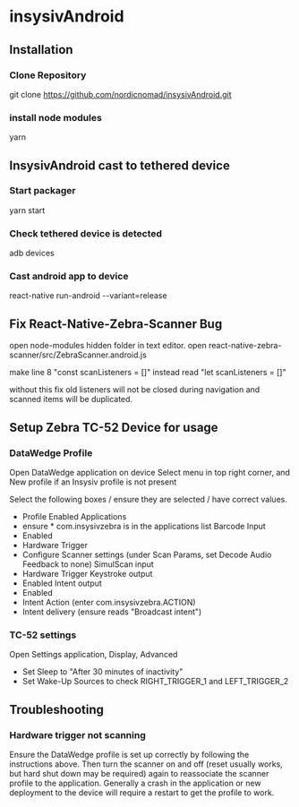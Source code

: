 # insysivAndroid

## Installation

### Clone Repository
git clone https://github.com/nordicnomad/insysivAndroid.git

### install node modules
yarn


## InsysivAndroid cast to tethered device

### Start packager
yarn start

### Check tethered device is detected
adb devices

### Cast android app to device
react-native run-android --variant=release


## Fix React-Native-Zebra-Scanner Bug
open node-modules hidden folder in text editor.
open react-native-zebra-scanner/src/ZebraScanner.android.js

make line 8 "const scanListeners = []" instead read "let scanListeners = []"

without this fix old listeners will not be closed during navigation and scanned
items will be duplicated.

## Setup Zebra TC-52 Device for usage

### DataWedge Profile
Open DataWedge application on device
Select menu in top right corner, and New profile if an Insysiv profile is not present

Select the following boxes / ensure they are selected / have correct values.
- Profile Enabled
Applications
- ensure * com.insysivzebra is in the applications list
Barcode Input
- Enabled
- Hardware Trigger
- Configure Scanner settings (under Scan Params, set Decode Audio Feedback to none)
SimulScan input
- Hardware Trigger
Keystroke output
- Enabled
Intent output
- Enabled
- Intent Action (enter com.insysivzebra.ACTION)
- Intent delivery (ensure reads "Broadcast intent")

### TC-52 settings
Open Settings application, Display, Advanced
- Set Sleep to "After 30 minutes of inactivity"
- Set Wake-Up Sources to check RIGHT_TRIGGER_1 and LEFT_TRIGGER_2

## Troubleshooting

### Hardware trigger not scanning
Ensure the DataWedge profile is set up correctly by following the instructions above.
Then turn the scanner on and off (reset usually works, but hard shut down may be required) again to reassociate the scanner profile to the application.
Generally a crash in the application or new deployment to the device will require a restart to get the profile to work.
